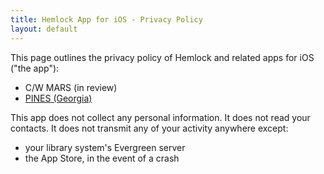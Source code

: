 ```yaml
---
title: Hemlock App for iOS - Privacy Policy
layout: default
---
```

This page outlines the privacy policy of Hemlock and related apps for iOS ("the app"):
* C/W MARS (in review)
* [PINES (Georgia)](https://itunes.apple.com/us/app/pines-georgia/id1400443994?mt=8)

This app does not collect any personal information.  It does not read your
contacts.  It does not transmit any of your activity anywhere except:

* your library system's Evergreen server
* the App Store, in the event of a crash
